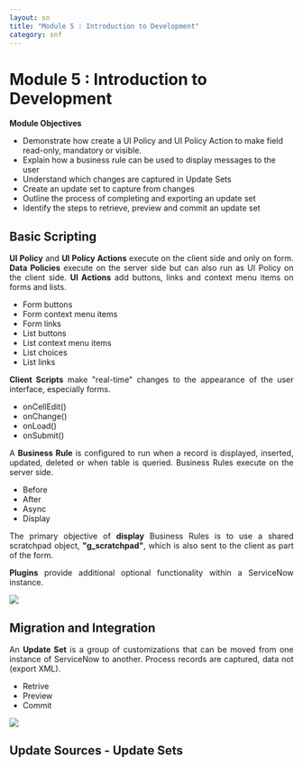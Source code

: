 ```yaml
---
layout: sn
title: "Module 5 : Introduction to Development"
category: snf
---
```


<h1>Module 5 : Introduction to Development</h1>

<p style="text-align: justify;"><strong>Module Objectives</strong></p>

<ul>
  <li>Demonstrate how create a UI Policy and UI Policy Action to make field read-only, mandatory or visible.</li>
  <li>Explain how a business rule can be used to display messages to the user</li>
  <li>Understand which changes are captured in Update Sets</li>
  <li>Create an update set to capture from changes</li>
  <li>Outline the process of completing and exporting an update set</li>
  <li>Identify the steps to retrieve, preview and commit an update set</li>
</ul>

<h2>Basic Scripting</h2>

<p style="text-align: justify;">
    <strong>UI Policy</strong> and <strong>UI Policy Actions</strong> execute on the client side and only on form. <strong>Data Policies</strong> execute on the server side but can also run as UI Policy on the client side. <strong>UI Actions</strong> add buttons, links and context menu items on forms and lists.
</p>

<ul>
  <li>Form buttons</li>
  <li>Form context menu items</li>
  <li>Form links</li>
  <li>List buttons</li>
  <li>List context menu items</li>
  <li>List choices</li>
  <li>List links</li>
</ul>

<p style="text-align: justify;">
    <strong>Client Scripts</strong> make "real-time" changes to the appearance of the user interface, especially forms.
</p>

<ul>
  <li>onCellEdit()</li>
  <li>onChange()</li>
  <li>onLoad()</li>
  <li>onSubmit()</li>
</ul>

<p style="text-align: justify;">
    A <strong>Business Rule</strong> is configured to run when a record is displayed, inserted, updated, deleted or when table is queried. Business Rules execute on the server side.
</p>

<ul>
  <li>Before</li>
  <li>After</li>
  <li>Async</li>
  <li>Display</li>
</ul>

<p style="text-align: justify;">
    The primary objective of <strong>display</strong> Business Rules is to use a shared scratchpad object, <strong>"g_scratchpad"</strong>, which is also sent to the client as part of the form.
</p>

<p style="text-align: justify;">
    <strong>Plugins</strong> provide additional optional functionality within a ServiceNow instance.
</p>

<img src="https://greglejeune.github.io/ebook/img/SNFundamentals5-1.png">

<h2>Migration and Integration</h2>

<p style="text-align: justify;">
    An <strong>Update Set</strong> is a group of customizations that can be moved from one instance of ServiceNow to another. Process records are captured, data not (export XML).
</p>

<ul>
  <li>Retrive</li>
  <li>Preview</li>
  <li>Commit</li>
</ul>

<img src="https://greglejeune.github.io/ebook/img/SNFundamentals5-2.png">

<h2>Update Sources - Update Sets</h2>
